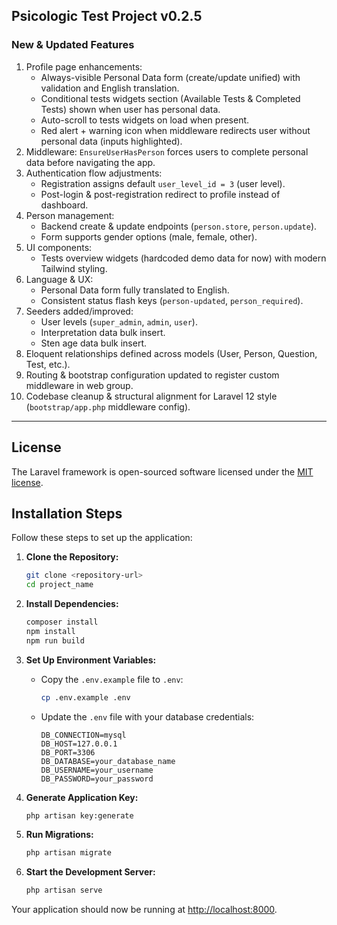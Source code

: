 ## Psicologic Test Project v0.2.5

### New & Updated Features
1. Profile page enhancements:
   - Always-visible Personal Data form (create/update unified) with validation and English translation.
   - Conditional tests widgets section (Available Tests & Completed Tests) shown when user has personal data.
   - Auto-scroll to tests widgets on load when present.
   - Red alert + warning icon when middleware redirects user without personal data (inputs highlighted).
2. Middleware: `EnsureUserHasPerson` forces users to complete personal data before navigating the app.
3. Authentication flow adjustments:
   - Registration assigns default `user_level_id = 3` (user level).
   - Post-login & post-registration redirect to profile instead of dashboard.
4. Person management:
   - Backend create & update endpoints (`person.store`, `person.update`).
   - Form supports gender options (male, female, other).
5. UI components:
   - Tests overview widgets (hardcoded demo data for now) with modern Tailwind styling.
6. Language & UX:
   - Personal Data form fully translated to English.
   - Consistent status flash keys (`person-updated`, `person_required`).
7. Seeders added/improved:
   - User levels (`super_admin`, `admin`, `user`).
   - Interpretation data bulk insert.
   - Sten age data bulk insert.
8. Eloquent relationships defined across models (User, Person, Question, Test, etc.).
9. Routing & bootstrap configuration updated to register custom middleware in web group.
10. Codebase cleanup & structural alignment for Laravel 12 style (`bootstrap/app.php` middleware config).

---

## License

The Laravel framework is open-sourced software licensed under the [MIT license](https://opensource.org/licenses/MIT).

## Installation Steps

Follow these steps to set up the application:

1. **Clone the Repository:**
   ```bash
   git clone <repository-url>
   cd project_name
   ```

2. **Install Dependencies:**
   ```bash
   composer install
   npm install
   npm run build
   ```

3. **Set Up Environment Variables:**
   - Copy the `.env.example` file to `.env`:
     ```bash
     cp .env.example .env
     ```
   - Update the `.env` file with your database credentials:
     ```env
     DB_CONNECTION=mysql
     DB_HOST=127.0.0.1
     DB_PORT=3306
     DB_DATABASE=your_database_name
     DB_USERNAME=your_username
     DB_PASSWORD=your_password
     ```

4. **Generate Application Key:**
   ```bash
   php artisan key:generate
   ```

5. **Run Migrations:**
   ```bash
   php artisan migrate
   ```

6. **Start the Development Server:**
   ```bash
   php artisan serve
   ```

Your application should now be running at [http://localhost:8000](http://localhost:8000).